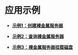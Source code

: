 # 应用示例<a name="ZH-CN_TOPIC_0290451523"></a>

-   **[示例1：创建裸金属服务器](示例1-创建裸金属服务器.md)**  

-   **[示例2：查询裸金属服务器](示例2-查询裸金属服务器.md)**  

-   **[示例3：裸金属服务器挂载磁盘](示例3-裸金属服务器挂载磁盘.md)**  


